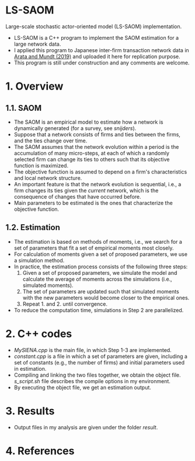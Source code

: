 # LS-SAOM
Large-scale stochastic actor-oriented model (LS-SAOM) implementation.

* LS-SAOM is a C++ program to implement the SAOM estimation for a large network data.
* I applied this program to Japanese inter-firm transaction network data in [Arata and Mundt (2019)](https://www.rieti.go.jp/jp/publications/dp/19e027.pdf) and uploaded it here for replication purpose.
* This program is still under construction and any comments are welcome.

# 1. Overview
## 1.1. SAOM

* The SAOM is an empirical model to estimate how a network is dynamically generated (for a survey, see *snijders*).
* Suppose that a network consists of firms and ties between the firms, and the ties change over time.
* The SAOM assumes that the network evolution within a period is the accumulation of many micro-steps, at each of which a randomly selected firm can change its ties to others such that its objective function is maximized.
* The objective function is assumed to depend on a firm's characteristics and local network structure.
* An important feature is that the network evolution is sequential, i.e., a firm changes its ties given the *current* network, which is the consequence of changes that have occurred before.
* Main parameters to be estimated is the ones that characterize the objective function.

## 1.2. Estimation

* The estimation is based on methods of moments, i.e., we search for a set of parameters that fit a set of empirical moments most closely.
* For calculation of moments given a set of proposed parameters, we use a simulation method.
* In practice, the estimation process consists of the following three steps:
  1. Given a set of proposed parameters, we simulate the model and calculate the average of moments across the simulations (i.e., simulated moments).
  2. The set of parameters are updated such that simulated moments with the new parameters would become closer to the empirical ones.
  3. Repeat 1. and 2. until convergence.
* To reduce the computation time, simulations in Step 2 are parallelized.

# 2. C++ codes

* *MySIENA.cpp* is the main file, in which Step 1-3 are implemented.
* *constant.cpp* is a file in which a set of parameters are given, including a set of constants (e.g., the number of firms) and initial parameters used in estimation.
* Compiling and linking the two files together, we obtain the object file. *s_script.sh* file describes the compile options in my environment.
* By executing the object file, we get an estimation output.

# 3. Results

* Output files in my analysis are given under the folder *result*.

# 4. References